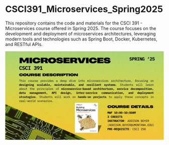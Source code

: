 # CSCI391_Microservices_Spring2025
This repository contains the code and materials for the CSCI 391 - Microservices course offered in Spring 2025. The course focuses on the development and deployment of microservices architectures, leveraging modern tools and technologies such as Spring Boot, Docker, Kubernetes, and RESTful APIs.

![Alt text](./CSCI391_FLYER.jpg)
